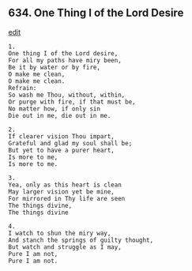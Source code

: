 
## 634.  One Thing I of the Lord Desire
[edit](https://docs.google.com/document/d/10UAQ6_Anu9ZtE5awtgKje1--BaKqzXsm/edit?mode=html)




    1.
    One thing I of the Lord desire, 
    For all my paths have miry been, 
    Be it by water or by fire, 
    O make me clean, 
    O make me clean. 
    Refrain:
    So wash me Thou, without, within, 
    Or purge with fire, if that must be, 
    No matter how, if only sin 
    Die out in me, die out in me. 

    2.
    If clearer vision Thou impart, 
    Grateful and glad my soul shall be; 
    But yet to have a purer heart, 
    Is more to me, 
    Is more to me. 

    3.
    Yea, only as this heart is clean 
    May larger vision yet be mine, 
    For mirrored in Thy life are seen 
    The things divine, 
    The things divine 

    4.
    I watch to shun the miry way, 
    And stanch the springs of guilty thought, 
    But watch and struggle as I may, 
    Pure I am not, 
    Pure I am not.
